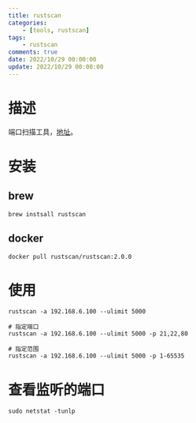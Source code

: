 ```yaml
---
title: rustscan
categories:
	- [tools, rustscan]
tags:
	- rustscan
comments: true
date: 2022/10/29 00:00:00
update: 2022/10/29 00:00:00
---
```


# 描述

端口扫描工具，[地址](https://github.com/RustScan/RustScan)。

# 安装

## brew

```shell
brew instsall rustscan
```

## docker

```shell
docker pull rustscan/rustscan:2.0.0
```

# 使用

```shell
rustscan -a 192.168.6.100 --ulimit 5000

# 指定端口
rustscan -a 192.168.6.100 --ulimit 5000 -p 21,22,80

# 指定范围
rustscan -a 192.168.6.100 --ulimit 5000 -p 1-65535
```

# 查看监听的端口

```shell
sudo netstat -tunlp
```

